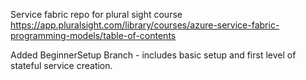 Service fabric repo for plural sight course 
https://app.pluralsight.com/library/courses/azure-service-fabric-programming-models/table-of-contents

Added BeginnerSetup Branch - includes basic setup and first level of stateful service creation.